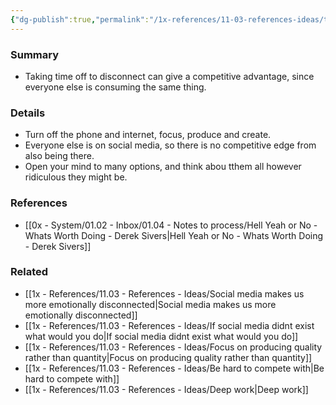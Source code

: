 ```yaml
---
{"dg-publish":true,"permalink":"/1x-references/11-03-references-ideas/there-is-no-competitive-advantage-from-consuming-what-everyone-else-is-consuming/","title":"There is no competitive advantage from consuming what everyone else is consuming","dgShowBacklinks":false}
---
```



### Summary
- Taking time off to disconnect can give a competitive advantage, since everyone else is consuming the same thing.

### Details
- Turn off the phone and internet, focus, produce and create.
- Everyone else is on social media, so there is no competitive edge from also being there.
- Open your mind to many options, and think abou tthem all however ridiculous they might be.

### References
- [[0x - System/01.02 - Inbox/01.04 - Notes to process/Hell Yeah or No - Whats Worth Doing - Derek Sivers\|Hell Yeah or No - Whats Worth Doing - Derek Sivers]]

### Related
- [[1x - References/11.03 - References - Ideas/Social media makes us more emotionally disconnected\|Social media makes us more emotionally disconnected]]
- [[1x - References/11.03 - References - Ideas/If social media didnt exist what would you do\|If social media didnt exist what would you do]]
- [[1x - References/11.03 - References - Ideas/Focus on producing quality rather than quantity\|Focus on producing quality rather than quantity]]
- [[1x - References/11.03 - References - Ideas/Be hard to compete with\|Be hard to compete with]]
- [[1x - References/11.03 - References - Ideas/Deep work\|Deep work]]
